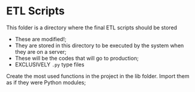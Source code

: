 # ETL Scripts

This folder is a directory where the final ETL scripts should be stored

- These are modified!;
- They are stored in this directory to be executed by the system when they are on a server;
- These will be the codes that will go to production;
- EXCLUSIVELY `.py` type files

Create the most used functions in the project in the lib folder. Import them as if they were Python modules;